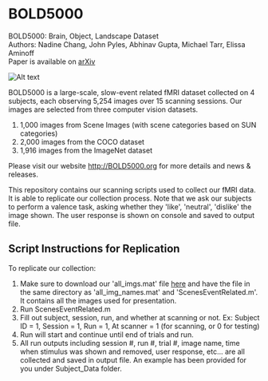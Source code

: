 # BOLD5000
BOLD5000: Brain, Object, Landscape Dataset <br>
Authors: Nadine Chang, John Pyles, Abhinav Gupta, Michael Tarr, Elissa Aminoff <br>
Paper is available on [arXiv](https://arxiv.org/abs/1809.01281)

![Alt text](relative/path/to/img.jpg?raw=true "Sample Images")

BOLD5000 is a large-scale, slow-event related fMRI dataset collected on 4 subjects, each observing 5,254 images over 15 scanning sessions. Our images are selected from three computer vision datasets.

1) 1,000 images from Scene Images (with scene categories based on SUN categories)
2) 2,000 images from the COCO dataset
3) 1,916 images from the ImageNet dataset

Please visit our website http://BOLD5000.org for more details and news & releases.

This repository contains our scanning scripts used to collect our fMRI data. It is able to replicate our collection process.
Note that we ask our subjects to perform a valence task, asking whether they 'like', 'neutral', 'dislike' the image shown. The user response is shown on console and saved to output file. 

## Script Instructions for Replication
To replicate our collection: 

1) Make sure to download our 'all_imgs.mat' file [here](https://www.dropbox.com/s/c4zbu1454iuo719/all_imgs.mat?dl=1) and have the file in the same directory as 'all_img_names.mat' and 'ScenesEventRelated.m'. It contains all the images used for presentation.
2) Run ScenesEventRelated.m
3) Fill out subject, session, run, and whether at scanning or not. 
   Ex: Subject ID = 1, Session = 1, Run = 1, At scanner = 1 (for scanning, or 0 for testing)
4) Run will start and continue until end of trials and run.
5) All run outputs including session #, run #, trial #, image name, time when stimulus was shown and removed, user response, etc... are all collected and saved in output file. An example has been provided for you under Subject_Data folder.


